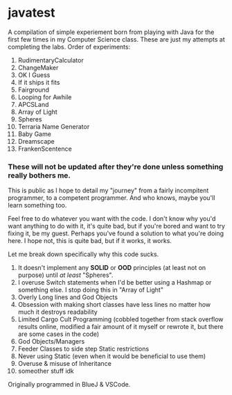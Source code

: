 # javatest
A compilation of simple experiement born from playing with Java for the first few times in my Computer Science class. These are just my attempts at completing the labs.
Order of experiments:
1. RudimentaryCalculator
2. ChangeMaker
3. OK I Guess
4. If it ships it fits
5. Fairground
6. Looping for Awhile
7. APCSLand
8. Array of Light
9. Spheres
10. Terraria Name Generator
11. Baby Game
12. Dreamscape
13. FrankenScentence

### These will not be updated after they're done unless something really bothers me.

This is public as I hope to detail my "journey" from a fairly incompitent programmer, to a competent programmer. And who knows, maybe you'll learn something too.

Feel free to do whatever you want with the code. I don't know why you'd want anything to do with it, it's quite bad, but if you're bored and want to try fixing it, be my guest. Perhaps you've found a solution to what you're doing here. I hope not, this is quite bad, but if it works, it works.

Let me break down specifically why this code sucks. 
1. It doesn't implement any __SOLID__ or __OOD__ principles (at least not on purpose) until *at least* "Spheres". 
2. I overuse Switch statements when I'd be better using a Hashmap or something else. I stop doing this in "Array of Light"
3. Overly Long lines and God Objects
4. Obsession with making short classes have less lines no matter how much it destroys readability
5. Limited Cargo Cult Programming (cobbled together from stack overflow results online, modified a fair amount of it myself or rewrote it, but there are some cases in the code)
6. God Objects/Managers
7. Feeder Classes to side step Static restrictions
8. Never using Static (even when it would be beneficial to use them)
9. Overuse & misuse of Inheritance
10. someother stuff idk

Originally programmed in BlueJ & VSCode.
